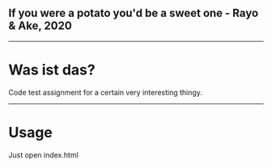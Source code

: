 ## If you were a potato you'd be a sweet one - Rayo & Ake, 2020
___
# Was ist das?

Code test assignment for a certain very interesting thingy. 
___
# Usage

Just open index.html
